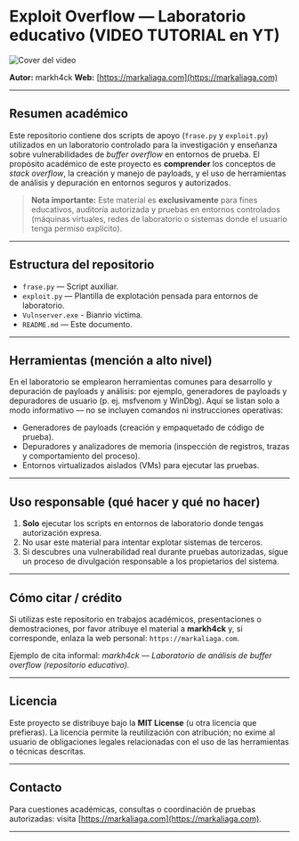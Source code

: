 # Exploit Overflow — Laboratorio educativo (VIDEO TUTORIAL en YT)

![Cover del video](URL_DE_LA_IMAGEN_AQUI)

**Autor:** markh4ck
**Web:** [https://markaliaga.com](https://markaliaga.com)

---

## Resumen académico

Este repositorio contiene dos scripts de apoyo (`frase.py` y `exploit.py`) utilizados en un laboratorio controlado para la investigación y enseñanza sobre vulnerabilidades de *buffer overflow* en entornos de prueba. El propósito académico de este proyecto es **comprender** los conceptos de *stack overflow*, la creación y manejo de payloads, y el uso de herramientas de análisis y depuración en entornos seguros y autorizados.

> **Nota importante:** Este material es **exclusivamente** para fines educativos, auditoría autorizada y pruebas en entornos controlados (máquinas virtuales, redes de laboratorio o sistemas donde el usuario tenga permiso explícito). 

---

## Estructura del repositorio

* `frase.py` — Script auxiliar.
* `exploit.py` — Plantilla de explotación pensada para entornos de laboratorio.
*  `Vulnserver.exe` - Bianrio victima.
* `README.md` — Este documento.

---

## Herramientas (mención a alto nivel)

En el laboratorio se emplearon herramientas comunes para desarrollo y depuración de payloads y análisis: por ejemplo, generadores de payloads y depuradores de usuario (p. ej. msfvenom y WinDbg). Aquí se listan solo a modo informativo — no se incluyen comandos ni instrucciones operativas:

* Generadores de payloads (creación y empaquetado de código de prueba).
* Depuradores y analizadores de memoria (inspección de registros, trazas y comportamiento del proceso).
* Entornos virtualizados aislados (VMs) para ejecutar las pruebas.

---

## Uso responsable (qué hacer y qué no hacer)

1. **Solo** ejecutar los scripts en entornos de laboratorio donde tengas autorización expresa.
2. No usar este material para intentar explotar sistemas de terceros.
3. Si descubres una vulnerabilidad real durante pruebas autorizadas, sigue un proceso de divulgación responsable a los propietarios del sistema.

---

## Cómo citar / crédito

Si utilizas este repositorio en trabajos académicos, presentaciones o demostraciones, por favor atribuye el material a **markh4ck** y, si corresponde, enlaza la web personal: `https://markaliaga.com`.

Ejemplo de cita informal:
*markh4ck — Laboratorio de análisis de buffer overflow (repositorio educativo).*

---

## Licencia

Este proyecto se distribuye bajo la **MIT License** (u otra licencia que prefieras). La licencia permite la reutilización con atribución; no exime al usuario de obligaciones legales relacionadas con el uso de las herramientas o técnicas descritas.

---

## Contacto

Para cuestiones académicas, consultas o coordinación de pruebas autorizadas: visita [https://markaliaga.com](https://markaliaga.com).

---

